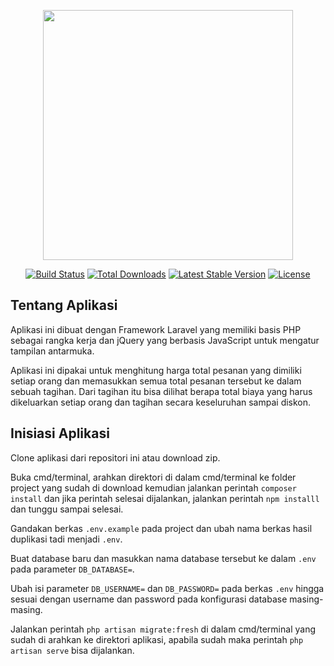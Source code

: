 <p align="center"><a href="https://laravel.com" target="_blank"><img src="https://raw.githubusercontent.com/laravel/art/master/logo-lockup/5%20SVG/2%20CMYK/1%20Full%20Color/laravel-logolockup-cmyk-red.svg" width="400"></a></p>

<p align="center">
<a href="https://travis-ci.org/laravel/framework"><img src="https://travis-ci.org/laravel/framework.svg" alt="Build Status"></a>
<a href="https://packagist.org/packages/laravel/framework"><img src="https://img.shields.io/packagist/dt/laravel/framework" alt="Total Downloads"></a>
<a href="https://packagist.org/packages/laravel/framework"><img src="https://img.shields.io/packagist/v/laravel/framework" alt="Latest Stable Version"></a>
<a href="https://packagist.org/packages/laravel/framework"><img src="https://img.shields.io/packagist/l/laravel/framework" alt="License"></a>
</p>

## Tentang Aplikasi

Aplikasi ini dibuat dengan Framework Laravel yang memiliki basis PHP sebagai rangka kerja dan jQuery yang berbasis JavaScript untuk mengatur tampilan antarmuka.

Aplikasi ini dipakai untuk menghitung harga total pesanan yang dimiliki setiap orang dan memasukkan semua total pesanan tersebut ke dalam sebuah tagihan. Dari tagihan itu bisa dilihat berapa total biaya yang harus dikeluarkan setiap orang dan tagihan secara keseluruhan sampai diskon.

## Inisiasi Aplikasi

Clone aplikasi dari repositori ini atau download zip.

Buka cmd/terminal, arahkan direktori di dalam cmd/terminal ke folder project yang sudah di download kemudian jalankan perintah `composer install` dan jika perintah selesai dijalankan, jalankan perintah `npm installl` dan tunggu sampai selesai.

Gandakan berkas `.env.example` pada project dan ubah nama berkas hasil duplikasi tadi menjadi `.env`.

Buat database baru dan masukkan nama database tersebut ke dalam `.env` pada parameter `DB_DATABASE=`.

Ubah isi parameter `DB_USERNAME=` dan `DB_PASSWORD=` pada berkas `.env` hingga sesuai dengan username dan password pada konfigurasi database masing-masing.

Jalankan perintah `php artisan migrate:fresh` di dalam cmd/terminal yang sudah di arahkan ke direktori aplikasi, apabila sudah maka perintah `php artisan serve` bisa dijalankan.
